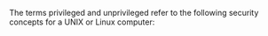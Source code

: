The terms privileged and unprivileged refer to the following security concepts for a UNIX or Linux computer:
